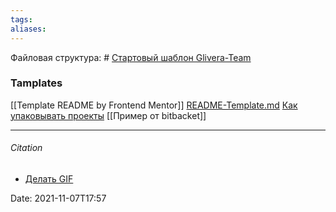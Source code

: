 ```yaml
---
tags: 
aliases: 
---
```



Файловая структура: # [Стартовый шаблон Glivera-Team](http://glivera-team.github.io/structure/2018/07/30/start-template.html)
### Tamplates 
[[Template README by Frontend Mentor]]
[README-Template.md](https://gist.github.com/timstockford/08c6ce7f142de50a5c50c5e02565c24d)
[Как упаковывать проекты](https://gist.github.com/dvmn-tasks/e79a1ee4b7d6d170edc0a1dffdc608ec) 
[[Пример от bitbacket]]

---
###### Citation
- [Делать GIF](https://ezgif.com/)



Date: 2021-11-07T17:57
